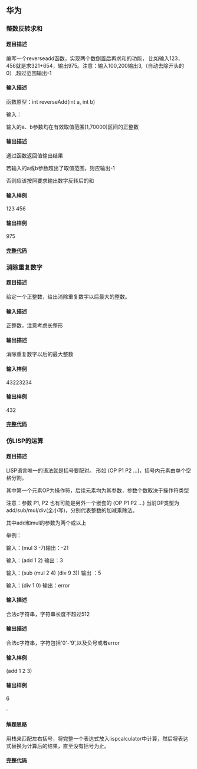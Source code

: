 ## 华为

### 整数反转求和

#### 题目描述

编写一个reverseadd函数，实现两个数倒置后再求和的功能，
比如输入123，456就是求321+654，输出975。注意：输入100,200输出3,（自动去除开头的0）,超过范围输出-1

#### 输入描述

函数原型：int reverseAdd(int a, int b)

输入：

输入的a、b参数均在有效取值范围[1,70000]区间的正整数

#### 输出描述

通过函数返回值输出结果

若输入的a或b参数超出了取值范围，则应输出-1

否则应该按照要求输出数字反转后的和

#### 输入样例

123 456

#### 输出样例

975

#### [完整代码](https://github.com/traviszeng/techInterviewCode/blob/master/Huawei/huawei1.cpp)

### 消除重复数字

#### 题目描述

给定一个正整数，给出消除重复数字以后最大的整数。

####  输入描述 

正整数，注意考虑长整形

#### 输出描述

消除重复数字以后的最大整数

#### 输入样例

43223234

#### 输出样例

432

#### [完整代码](https://github.com/traviszeng/techInterviewCode/blob/master/Huawei/huawei2.cpp)


### 仿LISP的运算

#### 题目描述

LISP语言唯一的语法就是括号要配对。 
形如 (OP P1 P2 …)，括号内元素由单个空格分割。 

其中第一个元素OP为操作符，后续元素均为其参数，参数个数取决于操作符类型
 
注意：参数 P1, P2 也有可能是另外一个嵌套的 (OP P1 P2 …) 
当前OP类型为add/sub/mul/div(全小写)，分别代表整数的加减乘除法。

其中add和mul的参数为两个或以上
 
举例：

输入：(mul 3 -7)输出：-21

输入：(add 1 2) 输出：3

输入：(sub (mul 2 4) (div 9 3)) 输出 ：5

输入：(div 1 0) 输出：error

#### 输入描述

合法c字符串，字符串长度不超过512

#### 输出描述

合法c字符串，字符包括'0'-'9',以及负号或者error

#### 输入样例

(add 1 2 3)

#### 输出样例

6

·
#### 解题思路

用栈来匹配左右括号，将完整一个表达式放入lispcalculator中计算，然后将表达式替换为计算后的结果，直至没有括号为止。

#### [完整代码](https://github.com/traviszeng/techInterviewCode/blob/master/Huawei/huawei3.cpp)

